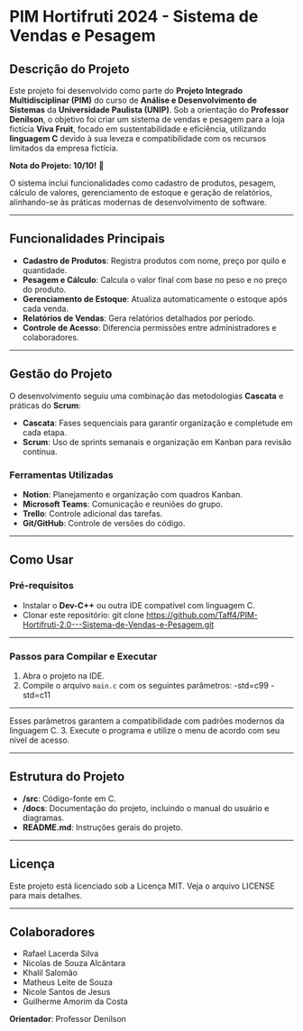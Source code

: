 # PIM Hortifruti 2024 - Sistema de Vendas e Pesagem

## Descrição do Projeto
Este projeto foi desenvolvido como parte do **Projeto Integrado Multidisciplinar (PIM)** do curso de **Análise e Desenvolvimento de Sistemas** da **Universidade Paulista (UNIP)**. Sob a orientação do **Professor Denilson**, o objetivo foi criar um sistema de vendas e pesagem para a loja fictícia **Viva Fruit**, focado em sustentabilidade e eficiência, utilizando **linguagem C** devido à sua leveza e compatibilidade com os recursos limitados da empresa fictícia.

**Nota do Projeto: 10/10!** 🎉

O sistema inclui funcionalidades como cadastro de produtos, pesagem, cálculo de valores, gerenciamento de estoque e geração de relatórios, alinhando-se às práticas modernas de desenvolvimento de software.

---

## Funcionalidades Principais
- **Cadastro de Produtos**: Registra produtos com nome, preço por quilo e quantidade.
- **Pesagem e Cálculo**: Calcula o valor final com base no peso e no preço do produto.
- **Gerenciamento de Estoque**: Atualiza automaticamente o estoque após cada venda.
- **Relatórios de Vendas**: Gera relatórios detalhados por período.
- **Controle de Acesso**: Diferencia permissões entre administradores e colaboradores.

---

## Gestão do Projeto
O desenvolvimento seguiu uma combinação das metodologias **Cascata** e práticas do **Scrum**:
- **Cascata**: Fases sequenciais para garantir organização e completude em cada etapa.
- **Scrum**: Uso de sprints semanais e organização em Kanban para revisão contínua.

### Ferramentas Utilizadas
- **Notion**: Planejamento e organização com quadros Kanban.
- **Microsoft Teams**: Comunicação e reuniões do grupo.
- **Trello**: Controle adicional das tarefas.
- **Git/GitHub**: Controle de versões do código.

---

## Como Usar
### Pré-requisitos
- Instalar o **Dev-C++** ou outra IDE compatível com linguagem C.
- Clonar este repositório: git clone https://github.com/Taff4/PIM-Hortifruti-2.0---Sistema-de-Vendas-e-Pesagem.git

---

### Passos para Compilar e Executar
1. Abra o projeto na IDE.
2. Compile o arquivo `main.c` com os seguintes parâmetros: -std=c99 -std=c11

---
Esses parâmetros garantem a compatibilidade com padrões modernos da linguagem C.
3. Execute o programa e utilize o menu de acordo com seu nível de acesso.

---

## Estrutura do Projeto
- **/src**: Código-fonte em C.
- **/docs**: Documentação do projeto, incluindo o manual do usuário e diagramas.
- **README.md**: Instruções gerais do projeto.

---

## Licença
Este projeto está licenciado sob a Licença MIT. Veja o arquivo LICENSE para mais detalhes.

---

## Colaboradores
- Rafael Lacerda Silva  
- Nicolas de Souza Alcântara  
- Khalil Salomão  
- Matheus Leite de Souza  
- Nicole Santos de Jesus  
- Guilherme Amorim da Costa  

**Orientador**: Professor Denilson  



